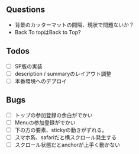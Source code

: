 ## Questions

- 背景のカッターマットの間隔、現状で問題ないか？
- Back To topはBack to Top?

## Todos

- [ ] SP版の実装
- [ ] description / summaryのレイアウト調整
- [ ] 本番環境へのデプロイ

## Bugs

- [ ] トップの参加登録の余白がでかい
- [ ] Menuの参加登録がでかい
- [ ] 下の方の要素、stickyの動きがずれる。
- [ ] スマホ系、safariだと横スクロール発生する
- [ ] スクロール状態だとanchorが上手く動かない
